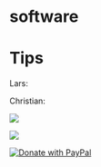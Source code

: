 # software

# Tips

Lars:

Christian:

<a href="https://www.buymeacoffee.com/c.mz"><img src="https://img.buymeacoffee.com/button-api/?text=Buy me a salad&emoji=🥗&slug=c.mz&button_colour=40DCA5&font_colour=ffffff&font_family=Cookie&outline_colour=000000&coffee_colour=FFDD00" /></a>

<a href="https://www.paypal.com/paypalme/christianmueller659"><img src="https://img.buymeacoffee.com/button-api/?text=PayPal me a salad&emoji=🥗&slug=c.mz&button_colour=40DCA5&font_colour=ffffff&font_family=Lato&outline_colour=000000&coffee_colour=FFDD00" /></a>


<a href="https://www.paypal.com/paypalme/christianmueller659">
  <img src="https://raw.githubusercontent.com/stefan-niedermann/paypal-donate-button/master/paypal-donate-button.png" alt="Donate with PayPal" />
</a>
